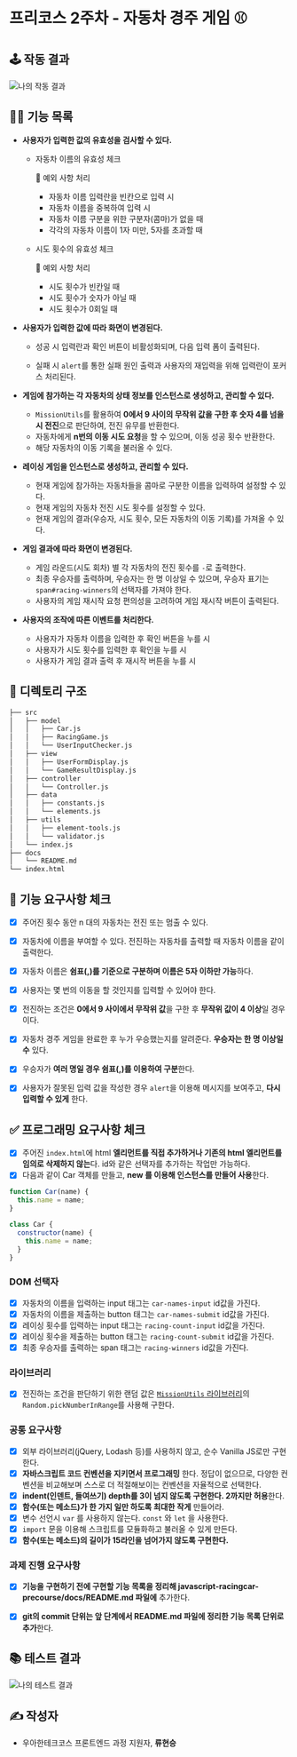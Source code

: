# 프리코스 2주차 - 자동차 경주 게임 ⚾

## 🕹️ 작동 결과

![나의 작동 결과](../images/my_result.gif)



## 💁‍♂️ 기능 목록

* **사용자가 입력한 값의 유효성을 검사할 수 있다.**

  * 자동차 이름의 유효성 체크

    🎯 예외 사항 처리

    * 자동차 이름 입력란을 빈칸으로 입력 시
    * 자동차 이름을 중복하여 입력 시
    * 자동차 이름 구분을 위한 구분자(콤마)가 없을 때
    * 각각의 자동차 이름이 1자 미만, 5자를 초과할 때
    
  * 시도 횟수의 유효성 체크
  
    🎯 예외 사항 처리
  
    * 시도 횟수가 빈칸일 때
    * 시도 횟수가 숫자가 아닐 때
    * 시도 횟수가 0회일 때
  
* **사용자가 입력한 값에 따라 화면이 변경된다.**

  * 성공 시 입력란과 확인 버튼이 비활성화되며, 다음 입력 폼이 출력된다.

  * 실패 시 `alert`를 통한 실패 원인 출력과 사용자의 재입력을 위해 입력란이 포커스 처리된다.

* **게임에 참가하는 각 자동차의 상태 정보를 인스턴스로 생성하고, 관리할 수 있다.**

  * `MissionUtils`를 활용하여 **0에서 9 사이의 무작위 값을 구한 후 숫자 4를 넘을 시 전진**으로 판단하여, 전진 유무를 반환한다.
  * 자동차에게 **n번의 이동 시도 요청**을 할 수 있으며, 이동 성공 횟수 반환한다.
  * 해당 자동차의 이동 기록을 불러올 수 있다.

* **레이싱 게임을 인스턴스로 생성하고, 관리할 수 있다.**

  * 현재 게임에 참가하는 자동차들을 콤마로 구분한 이름을 입력하여 설정할 수 있다.
  * 현재 게임의 자동차 전진 시도 횟수를 설정할 수 있다.
  * 현재 게임의 결과(우승자, 시도 횟수, 모든 자동차의 이동 기록)를 가져올 수 있다.

* **게임 결과에 따라 화면이 변경된다.**

  * 게임 라운드(시도 회차) 별 각 자동차의 전진 횟수를 `-`로 출력한다.
  * 최종 우승자를 출력하며, 우승자는 한 명 이상일 수 있으며, 우승자 표기는 `span#racing-winners`의 선택자를 가져야 한다.
  * 사용자의 게임 재시작 요청 편의성을 고려하여 게임 재시작 버튼이 출력된다.

* **사용자의 조작에 따른 이벤트를 처리한다.**

  * 사용자가 자동차 이름을 입력한 후 확인 버튼을 누를 시
  * 사용자가 시도 횟수를 입력한 후 확인을 누를 시
  * 사용자가 게임 결과 출력 후 재시작 버튼을 누를 시





## 📁 디렉토리 구조

```bash
├── src
│   ├── model
│   │   ├── Car.js
│   │   ├── RacingGame.js
│   │   └── UserInputChecker.js
│   ├── view
│   │   ├── UserFormDisplay.js
│   │   └── GameResultDisplay.js
│   ├── controller
│   │   └── Controller.js
│   ├── data
│   │   ├── constants.js
│   │   └── elements.js
│   ├── utils
│   │   ├── element-tools.js
│   │   └── validator.js
│   └── index.js
├── docs
│   └── README.md
└── index.html
```

## 🎯 기능 요구사항 체크

- [x] 주어진 횟수 동안 n 대의 자동차는 전진 또는 멈출 수 있다.
- [x] 자동차에 이름을 부여할 수 있다. 전진하는 자동차를 출력할 때 자동차 이름을 같이 출력한다.
- [x] 자동차 이름은 **쉼표(,)를 기준으로 구분하며 이름은 5자 이하만 가능**하다.
- [x] 사용자는 몇 번의 이동을 할 것인지를 입력할 수 있어야 한다.
- [x] 전진하는 조건은 **0에서 9 사이에서 무작위 값**을 구한 후 **무작위 값이 4 이상**일 경우이다.
- [x] 자동차 경주 게임을 완료한 후 누가 우승했는지를 알려준다. **우승자는 한 명 이상일 수** 있다.
- [x] 우승자가 **여러 명일 경우 쉼표(,)를 이용하여 구분**한다.
- [x] 사용자가 잘못된 입력 값을 작성한 경우 `alert`을 이용해 메시지를 보여주고, **다시 입력할 수 있게** 한다.



## ✅ 프로그래밍 요구사항 체크

- [x] 주어진 `index.html`에 html **엘리먼트를 직접 추가하거나 기존의 html 엘리먼트를 임의로 삭제하지 않는**다. id와 같은 선택자를 추가하는 작업만 가능하다.
- [x] 다음과 같이 Car 객체를 만들고, **new 를 이용해 인스턴스를 만들어 사용**한다.

```javascript
function Car(name) {
  this.name = name;
}

class Car {
  constructor(name) {
    this.name = name;
  }
}
```

### DOM 선택자

- [x] 자동차의 이름을 입력하는 input 태그는 `car-names-input` id값을 가진다.
- [x] 자동차의 이름을 제출하는 button 태그는 `car-names-submit` id값을 가진다.
- [x] 레이싱 횟수를 입력하는 input 태그는 `racing-count-input` id값을 가진다.
- [x] 레이싱 횟수을 제출하는 button 태그는 `racing-count-submit` id값을 가진다.
- [x] 최종 우승자를 출력하는 span 태그는 `racing-winners` id값을 가진다.

### 라이브러리

- [x] 전진하는 조건을 판단하기 위한 랜덤 값은 [`MissionUtils` 라이브러리](https://github.com/woowacourse-projects/javascript-mission-utils#mission-utils)의 `Random.pickNumberInRange`를 사용해 구한다.

### 공통 요구사항

- [x] 외부 라이브러리(jQuery, Lodash 등)를 사용하지 않고, 순수 Vanilla JS로만 구현한다.
- [x] **자바스크립트 코드 컨벤션을 지키면서 프로그래밍** 한다. 정답이 없으므로, 다양한 컨벤션을 비교해보며 스스로 더 적절해보이는 컨벤션을 자율적으로 선택한다.
- [x] **indent(인덴트, 들여쓰기) depth를 3이 넘지 않도록 구현한다. 2까지만 허용**한다.
- [x] **함수(또는 메소드)가 한 가지 일만 하도록 최대한 작게** 만들어라.
- [x] 변수 선언시 `var` 를 사용하지 않는다. `const` 와 `let` 을 사용한다.
- [x] `import` 문을 이용해 스크립트를 모듈화하고 불러올 수 있게 만든다.
- [x] **함수(또는 메소드)의 길이가 15라인을 넘어가지 않도록 구현한다.**

### 과제 진행 요구사항

- [x] **기능을 구현하기 전에 구현할 기능 목록을 정리해 javascript-racingcar-precourse/docs/README.md 파일에** 추가한다.
- [x] **git의 commit 단위는 앞 단계에서 README.md 파일에 정리한 기능 목록 단위로 추가**한다.



## 📚 테스트 결과

![나의 테스트 결과](../images/my_test_result.png)



## ✍️ 작성자

* 우아한테크코스 프론트엔드 과정 지원자, **류현승**

